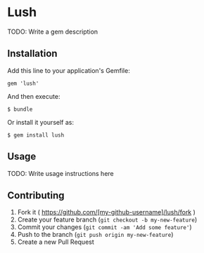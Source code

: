 # Lush

TODO: Write a gem description

## Installation

Add this line to your application's Gemfile:

    gem 'lush'

And then execute:

    $ bundle

Or install it yourself as:

    $ gem install lush

## Usage

TODO: Write usage instructions here

## Contributing

1. Fork it ( https://github.com/[my-github-username]/lush/fork )
2. Create your feature branch (`git checkout -b my-new-feature`)
3. Commit your changes (`git commit -am 'Add some feature'`)
4. Push to the branch (`git push origin my-new-feature`)
5. Create a new Pull Request
